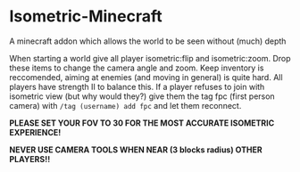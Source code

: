 # Isometric-Minecraft
A minecraft addon which allows the world to be seen without (much) depth

When starting a world give all player isometric:flip and isometric:zoom. Drop these items to change the camera angle and zoom.
Keep inventory is reccomended, aiming at enemies (and moving in general) is quite hard. All players have strength II to balance this.
If a player refuses to join with isometric view (but why would they?) give them the tag fpc (first person camera) with `/tag (username) add fpc` and let them reconnect.

**PLEASE SET YOUR FOV TO 30 FOR THE MOST ACCURATE ISOMETRIC EXPERIENCE!**

**NEVER USE CAMERA TOOLS WHEN NEAR (3 blocks radius) OTHER PLAYERS!!**
